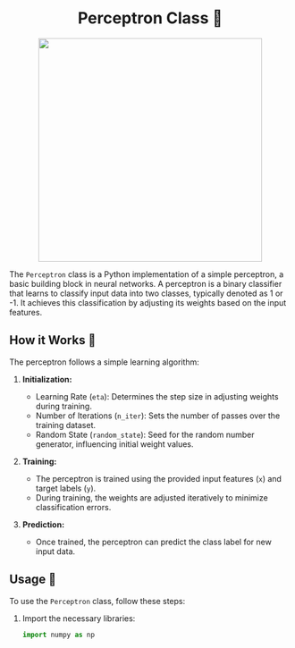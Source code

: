 <h1 align="center">Perceptron Class 🧠</h1>

<p align="center">
   <img width="400px" src="https://github.com/AlejandroDavidArzolaSaavedra/machine_learning/assets/90756437/601d4b2a-757e-47be-ad75-8664cc7fb038">
</p>

The `Perceptron` class is a Python implementation of a simple perceptron, a basic building block in neural networks. A perceptron is a binary classifier that learns to classify input data into two classes, typically denoted as 1 or -1. It achieves this classification by adjusting its weights based on the input features.

## How it Works 🤖

The perceptron follows a simple learning algorithm:

1. **Initialization:**
   - Learning Rate (`eta`): Determines the step size in adjusting weights during training.
   - Number of Iterations (`n_iter`): Sets the number of passes over the training dataset.
   - Random State (`random_state`): Seed for the random number generator, influencing initial weight values.

2. **Training:**
   - The perceptron is trained using the provided input features (`x`) and target labels (`y`).
   - During training, the weights are adjusted iteratively to minimize classification errors.

3. **Prediction:**
   - Once trained, the perceptron can predict the class label for new input data.

## Usage 🚀

To use the `Perceptron` class, follow these steps:

1. Import the necessary libraries:

   ```python
   import numpy as np
